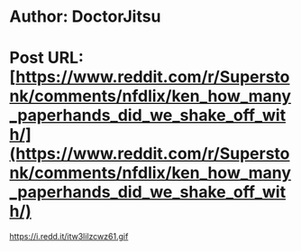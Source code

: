 # Author: DoctorJitsu
# Post URL: [https://www.reddit.com/r/Superstonk/comments/nfdlix/ken_how_many_paperhands_did_we_shake_off_with/](https://www.reddit.com/r/Superstonk/comments/nfdlix/ken_how_many_paperhands_did_we_shake_off_with/)


https://i.redd.it/itw3lilzcwz61.gif